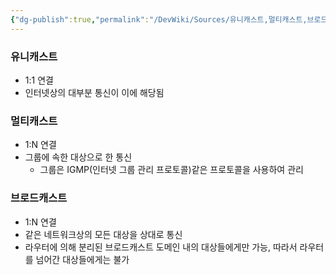 ```yaml
---
{"dg-publish":true,"permalink":"/DevWiki/Sources/유니캐스트,멀티캐스트,브로드캐스트/","noteIcon":"","created":"2024-10-06T14:30:13.000+09:00","updated":"2025-07-19T22:58:36.985+09:00"}
---
```


### 유니캐스트
- 1:1 연결
- 인터넷상의 대부분 통신이 이에 해당됨
### 멀티캐스트
- 1:N 연결
- 그룹에 속한 대상으로 한 통신
    - 그룹은 IGMP(인터넷 그룹 관리 프로토콜)같은 프로토콜을 사용하여 관리
### 브로드캐스트
- 1:N 연결
- 같은 네트워크상의 모든 대상을 상대로 통신
- 라우터에 의해 분리된 브로드캐스트 도메인 내의 대상들에게만 가능, 따라서 라우터를 넘어간 대상들에게는 불가